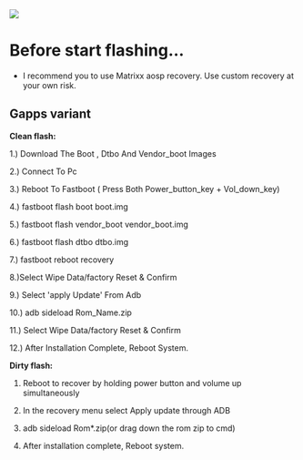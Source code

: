 <img src="https://raw.githubusercontent.com/Matrixx-Devices/official_devices/14.0/images/installation.png" />

# Before start flashing...
- I recommend you to use Matrixx aosp recovery. Use custom recovery at your own risk.


## Gapps variant

**Clean flash:**

1.) Download The Boot , Dtbo  And Vendor_boot Images  

2.) Connect To Pc

3.) Reboot To Fastboot  (  Press  Both Power_button_key + Vol_down_key)

4.) fastboot flash boot boot.img

5.) fastboot flash vendor_boot  vendor_boot.img

6.) fastboot flash dtbo dtbo.img 

7.) fastboot reboot recovery

8.)Select Wipe Data/factory Reset & Confirm

9.) Select 'apply Update' From Adb

10.) adb sideload  Rom_Name.zip

11.) Select Wipe Data/factory Reset & Confirm

12.) After Installation Complete, Reboot System.


**Dirty flash:**

1. Reboot to recover by holding power button and volume up simultaneously

2. In the recovery menu select Apply update through ADB

3. adb sideload Rom*.zip(or drag down the rom zip to cmd)

4. After installation complete, Reboot system.